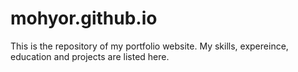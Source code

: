 # mohyor.github.io
This is the repository of my portfolio website.
My skills, expereince, education and projects are listed here.
